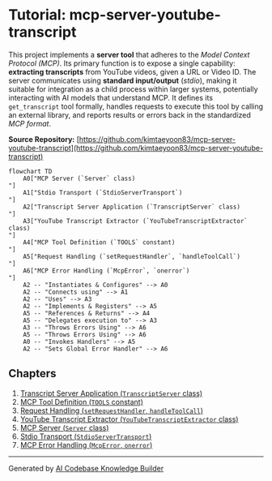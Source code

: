 # Tutorial: mcp-server-youtube-transcript

This project implements a **server tool** that adheres to the *Model Context Protocol (MCP)*. Its primary function is to expose a single capability: **extracting transcripts** from YouTube videos, given a URL or Video ID. The server communicates using **standard input/output** (*stdio*), making it suitable for integration as a child process within larger systems, potentially interacting with AI models that understand MCP. It defines its `get_transcript` tool formally, handles requests to execute this tool by calling an external library, and reports results or errors back in the standardized *MCP format*.


**Source Repository:** [https://github.com/kimtaeyoon83/mcp-server-youtube-transcript](https://github.com/kimtaeyoon83/mcp-server-youtube-transcript)

```mermaid
flowchart TD
    A0["MCP Server (`Server` class)
"]
    A1["Stdio Transport (`StdioServerTransport`)
"]
    A2["Transcript Server Application (`TranscriptServer` class)
"]
    A3["YouTube Transcript Extractor (`YouTubeTranscriptExtractor` class)
"]
    A4["MCP Tool Definition (`TOOLS` constant)
"]
    A5["Request Handling (`setRequestHandler`, `handleToolCall`)
"]
    A6["MCP Error Handling (`McpError`, `onerror`)
"]
    A2 -- "Instantiates & Configures" --> A0
    A2 -- "Connects using" --> A1
    A2 -- "Uses" --> A3
    A2 -- "Implements & Registers" --> A5
    A5 -- "References & Returns" --> A4
    A5 -- "Delegates execution to" --> A3
    A3 -- "Throws Errors Using" --> A6
    A5 -- "Throws Errors Using" --> A6
    A0 -- "Invokes Handlers" --> A5
    A2 -- "Sets Global Error Handler" --> A6
```

## Chapters

1. [Transcript Server Application (`TranscriptServer` class)
](01_transcript_server_application___transcriptserver__class__.md)
2. [MCP Tool Definition (`TOOLS` constant)
](02_mcp_tool_definition___tools__constant__.md)
3. [Request Handling (`setRequestHandler`, `handleToolCall`)
](03_request_handling___setrequesthandler____handletoolcall___.md)
4. [YouTube Transcript Extractor (`YouTubeTranscriptExtractor` class)
](04_youtube_transcript_extractor___youtubetranscriptextractor__class__.md)
5. [MCP Server (`Server` class)
](05_mcp_server___server__class__.md)
6. [Stdio Transport (`StdioServerTransport`)
](06_stdio_transport___stdioservertransport___.md)
7. [MCP Error Handling (`McpError`, `onerror`)
](07_mcp_error_handling___mcperror____onerror___.md)


---

Generated by [AI Codebase Knowledge Builder](https://github.com/The-Pocket/Tutorial-Codebase-Knowledge)